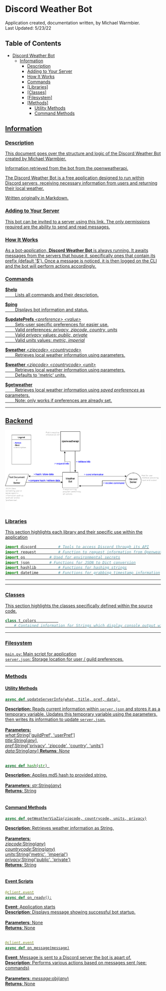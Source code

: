 
# Discord Weather Bot

Application created, documentation written, by Michael Warmbier.<br>
 Last Updated: 5/23/22

## Table of Contents

- [Discord Weather Bot](#discord-weather-bot)
  * [Information](#information)
    + [Description](#description)
    + [Adding to Your Server](#adding-to-your-server)
    + [How It Works](#how-it-works)
    + [Commands](#commands)
    + [[Libraries]](#libraries)
    + [[Classes]](#classes)
    + [[Filesystem]](#filesystem)
    + [[Methods]](#methods)
      - [<u>Utility Methods<u/>](#utility-methods)
      - [<u>Command Methods<u/>](#command-methods)
 

## Information

### Description

This document goes over the structure and logic of the [Discord Weather Bot](https://replit.com/@Kirbout/Discord-Weather-Bot) created by [Michael Warmbier](http://michaelwarmbier.com).

Information retrieved from the bot from the [openweatherapi](https://openweathermap.org/).

The Discord Weather Bot is a free application designed to run within Discord servers, receiving necessary information from users and returning their local weather.

Written originally in Markdown.

### Adding to Your Server

This bot can be invited to a server using [this link](https://discord.com/api/oauth2/authorize?client_id=863074810980073472&permissions=68608&scope=bot). The only permissions required are the ability to send and read messages.

### How It Works

As a bot-application, **Discord Weather Bot** is always running. It awaits messages from the servers that house it, specifically ones that contain its prefix (default '$'). Once a message is noticed, it is then logged on the CLI and the bot will perform actions accordingly.

### Commands

**$help**   <br>
&emsp;&emsp; Lists all commands and their description.

**$ping**   <br>
&emsp;&emsp; Displays bot information and status.

**$updatePrefs** *<preference\> <value\>*  <br>
&emsp;&emsp; Sets-user specific preferences for easier use. <br>
&emsp;&emsp; <u>Valid preferences</u>: *privacy, zipcode, country, units* <br>
&emsp;&emsp; <u>Valid *privacy* values</u>: *public, private* <br>
&emsp;&emsp; <u>Valid *units* values</u>: *metric, imperial* <br>

**$weather** *<zipcode\> <countrycode\>*  <br>
&emsp;&emsp; Retrieves local weather information using parameters. <br>

**$weather** *<zipcode\> <countrycode\> <unit\>* <br>
&emsp;&emsp; Retrieves local weather information using parameters. <br>
&emsp;&emsp; Defaults to 'metric' units. <br>

**$getweather** <br>
&emsp;&emsp; Retrieves local weather information using *saved preferences* as parameters. <br>
&emsp;&emsp; <u>Note</u>: only works if preferences are already set. <br>

---

## Backend
	

![example](diagram.png)

### Libraries

This section highlights each library and their specific use within the application


```py
import discord			# Tools to access Discord through its API
import request			# Function to request information from OpenweatherAPI endpoint
import os			# Used for environmental secrets
import json			# Functions for JSON to Dict conversion
import hashlib			# Functions for hashing strings
import datetime			# Functions for grabbing timestamp information
```

---

---

### Classes

This section highlights the classes specifically defined within the source code. 

```py
class t_colors			
	# Contained information for Strings which display console output with color
```
---
### Filesystem

`main.py`:   	Main script for application<br>
`server.json`:  Storage location for user / guild preferences.

---

### Methods

#### Utility Methods

```py
async def updateServerInfo(what, title, pref, data) 
```
**Description:** Reads current information within `server.json` and stores it as a temporary variable. Updates this temporary variable using the parameters, then writes its information to update `server.json`.<br> <br>
**Parameters:**  <br>
*what*:String['guildPref', 'userPref'] <br> *title*:String[*any*], <br>*pref*:String['privacy', 'zipcode', 'country', 'units'] <br> *data*:String[*any*]
**Returns**: *None*
<br><br>

```py
async def hash(str) 
```
**Description**: Applies md5 hash to provided string.<br> <br>
**Parameters**: *str*:String(*any*) <br>
**Returns**: String
<br><br>
#### Command Methods

```py
async def getWeatherViaZip(zipcode, countrycode, units, privacy)
```

**Description**: Retrieves weather information as String.<br> <br>
**Parameters**:  <br>*zipcode*:String(*any*) <br> *countrycode*:String(*any*) <br>*units*:String('metric', 'imperial') <br> *privacy*:String('public', 'private') <br>
**Returns**: String
<br><br>
#### Event Scripts

```py
@client.event
async def on_ready():
```
**Event**:  Application starts <br>
**Description**: Displays message showing successful bot startup.<br> <br>
**Parameters**: None<br>
**Returns**: None
<br><br>

```py
@client.event
async def on_message(message)
```
**Event**: Message is sent to a Discord server the bot is apart of. <br>
**Description**: Performs various actions based on messages sent (see: [commands]((#commands)))<br> <br>
**Parameters**: *message*:obj(*any*) <br>
**Returns**: None
